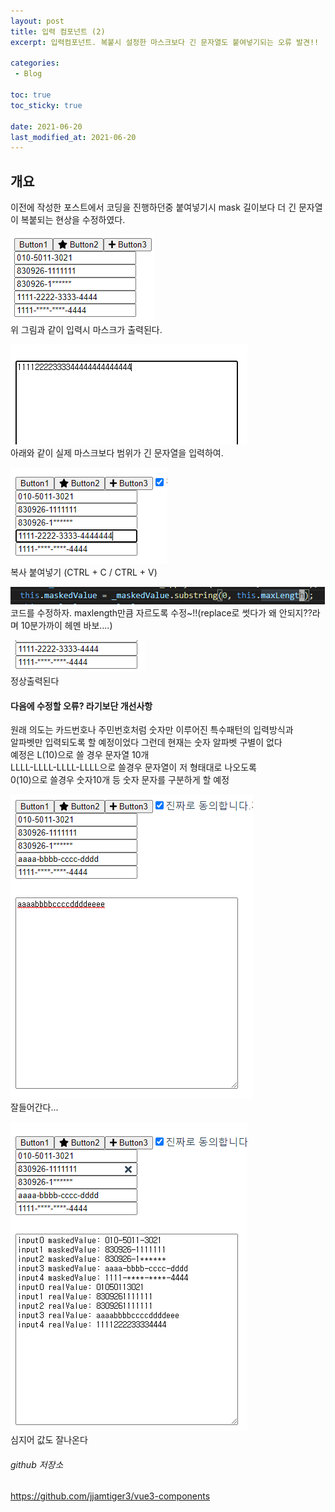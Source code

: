 ```yaml
---
layout: post
title: 입력 컴포넌트 (2)
excerpt: 입력컴포넌트. 복붙시 설정한 마스크보다 긴 문자열도 붙여넣기되는 오류 발견!!

categories: 
 - Blog

toc: true
toc_sticky: true

date: 2021-06-20
last_modified_at: 2021-06-20
---
```


## 개요
이전에 작성한 포스트에서 코딩을 진행하던중 붙여넣기시 mask 길이보다 더 긴 문자열이 복붙되는 현상을
수정하였다.

![](/assets/images/20210710/20210710_1.PNG)  
위 그림과 같이 입력시 마스크가 출력된다.

![](/assets/images/20210710/20210710_2.PNG)  
아래와 같이 실제 마스크보다 범위가 긴 문자열을 입력하여.

![](/assets/images/20210710/20210710_3.PNG)  
복사 붙여넣기 (CTRL + C / CTRL + V)

![](/assets/images/20210710/20210710_4.PNG)  
코드를 수정하자. maxlength만큼 자르도록 수정~!!(replace로 썻다가 왜 안되지??라며 10분가까이 헤멘 바보....)

![](/assets/images/20210710/20210710_5.PNG)  
정상출력된다

#### 다음에 수정할 오류? 라기보단 개선사항
원래 의도는 카드번호나 주민번호처럼 숫자만 이루어진 특수패턴의 입력방식과   
알파벳만 입력되도록 할 예정이었다
그런데 현재는 숫자 알파벳 구별이 없다  
예정은 L(10)으로 쓸 경우 문자열 10개   
LLLL-LLLL-LLLL-LLLL으로 쓸경우 문자열이 저 형태대로 나오도록  
0(10)으로 쓸경우 숫자10개 등 숫자 문자를 구분하게 할 예정  

![](/assets/images/20210710/20210710_6.PNG)  
잘들어간다...

![](/assets/images/20210710/20210710_7.PNG)  
심지어 값도 잘나온다

###### github 저장소
<https://github.com/jjamtiger3/vue3-components>